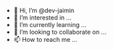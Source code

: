 - 👋 Hi, I’m @dev-jaimin
- 👀 I’m interested in ...
- 🌱 I’m currently learning ...
- 💞️ I’m looking to collaborate on ...
- 📫 How to reach me ...

<!---
dev-jaimin/dev-jaimin is a ✨ special ✨ repository because its `README.md` (this file) appears on your GitHub profile.
You can click the Preview link to take a look at your changes.
--->
